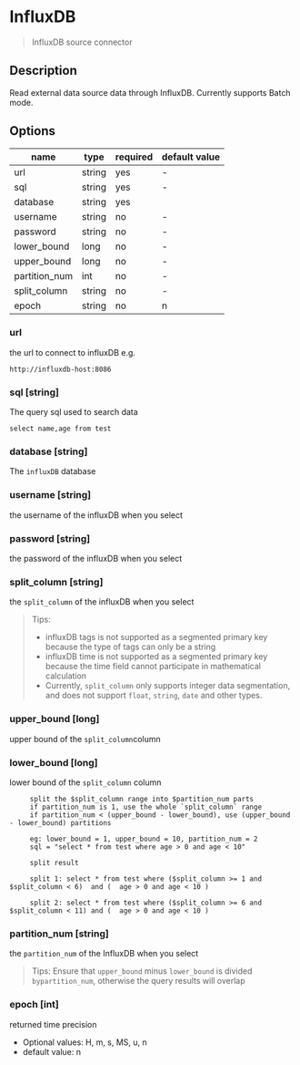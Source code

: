 # InfluxDB

> InfluxDB source connector

## Description

Read external data source data through InfluxDB. Currently supports Batch mode.

## Options

| name        | type    | required | default value |
|-------------|---------|----------|------------|
| url         | string  | yes      | -          |
| sql         | string  | yes      | -          |
| database            | string  | yes      |            |
| username    | string  | no       | -          |
| password    | string  | no       | -          |
| lower_bound | long    | no       | -          |
| upper_bound | long    | no       | -          |
| partition_num | int     | no       | -          |
| split_column | string     | no       | -          |
| epoch | string     | no       | n           |

### url
the url to connect to influxDB e.g.
``` 
http://influxdb-host:8086
```

### sql [string]
The query sql used to search data

```
select name,age from test
```

### database [string]

The `influxDB` database

### username [string]

the username of the influxDB when you select

### password [string]

the password of the influxDB when you select

### split_column [string]

the `split_column` of the influxDB when you select

> Tips:
> - influxDB tags is not supported as a segmented primary key because the type of tags can only be a string
> - influxDB time is not supported as a segmented primary key because the time field cannot participate in mathematical calculation
> - Currently, `split_column` only supports integer data segmentation, and does not support `float`, `string`, `date` and other types.

### upper_bound [long]

upper bound of the `split_column`column

### lower_bound [long]

lower bound of the `split_column` column

```
     split the $split_column range into $partition_num parts
     if partition_num is 1, use the whole `split_column` range
     if partition_num < (upper_bound - lower_bound), use (upper_bound - lower_bound) partitions
     
     eg: lower_bound = 1, upper_bound = 10, partition_num = 2
     sql = "select * from test where age > 0 and age < 10"
     
     split result

     split 1: select * from test where ($split_column >= 1 and $split_column < 6)  and (  age > 0 and age < 10 )
     
     split 2: select * from test where ($split_column >= 6 and $split_column < 11) and (  age > 0 and age < 10 )

```

### partition_num [string]

the `partition_num` of the InfluxDB when you select
> Tips: Ensure that `upper_bound` minus `lower_bound` is divided `bypartition_num`, otherwise the query results will overlap

### epoch [int]
returned time precision
- Optional values: H, m, s, MS, u, n
- default value: n